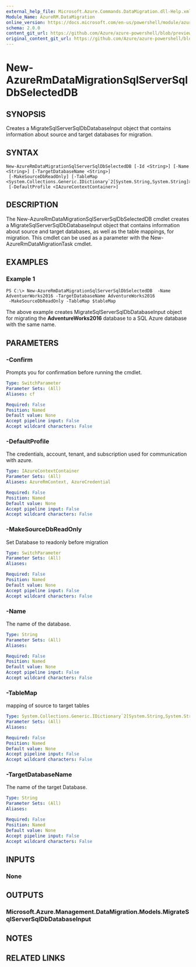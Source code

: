 ```yaml
---
external_help_file: Microsoft.Azure.Commands.DataMigration.dll-Help.xml
Module_Name: AzureRM.DataMigration
online_version: https://docs.microsoft.com/en-us/powershell/module/azurerm.datamigration/new-azurermdatamigrationsqlserversqldbselecteddb
schema: 2.0.0
content_git_url: https://github.com/Azure/azure-powershell/blob/preview/src/ResourceManager/DataMigration/Commands.DataMigration/help/New-AzureRmDataMigrationSqlServerSqlDbSelectedDB.md
original_content_git_url: https://github.com/Azure/azure-powershell/blob/preview/src/ResourceManager/DataMigration/Commands.DataMigration/help/New-AzureRmDataMigrationSqlServerSqlDbSelectedDB.md
---
```


# New-AzureRmDataMigrationSqlServerSqlDbSelectedDB

## SYNOPSIS
Creates a MigrateSqlServerSqlDbDatabaseInput object that contains information about source and target databases for migration.

## SYNTAX

```
New-AzureRmDataMigrationSqlServerSqlDbSelectedDB [-Id <String>] [-Name <String>] [-TargetDatabaseName <String>]
 [-MakeSourceDbReadOnly] [-TableMap <System.Collections.Generic.IDictionary`2[System.String,System.String]>]
 [-DefaultProfile <IAzureContextContainer>]
```

## DESCRIPTION
The New-AzureRmDataMigrationSqlServerSqlDbSelectedDB cmdlet creates a MigrateSqlServerSqlDbDatabaseInput object that contains information about source and target databases, as well as the table mappings, for migration. This cmdlet can be used as a parameter with the New-AzureRmDataMigrationTask cmdlet.

## EXAMPLES

### Example 1
```
PS C:\> New-AzureRmDataMigrationSqlServerSqlDbSelectedDB  -Name AdventuerWorks2016 -TargetDatabaseName AdventureWorks2016
 -MakeSourceDbReadOnly -TableMap $tableMap
```

The above example creates MigrateSqlServerSqlDbDatabaseInput object for migrating the **AdventureWorks2016** database to a SQL Azure database with the same name.

## PARAMETERS

### -Confirm
Prompts you for confirmation before running the cmdlet.

```yaml
Type: SwitchParameter
Parameter Sets: (All)
Aliases: cf

Required: False
Position: Named
Default value: None
Accept pipeline input: False
Accept wildcard characters: False
```

### -DefaultProfile
The credentials, account, tenant, and subscription used for communication with azure.

```yaml
Type: IAzureContextContainer
Parameter Sets: (All)
Aliases: AzureRmContext, AzureCredential

Required: False
Position: Named
Default value: None
Accept pipeline input: False
Accept wildcard characters: False
```

### -MakeSourceDbReadOnly
Set Database to readonly before migration

```yaml
Type: SwitchParameter
Parameter Sets: (All)
Aliases: 

Required: False
Position: Named
Default value: None
Accept pipeline input: False
Accept wildcard characters: False
```

### -Name
The name of the database.

```yaml
Type: String
Parameter Sets: (All)
Aliases: 

Required: False
Position: Named
Default value: None
Accept pipeline input: False
Accept wildcard characters: False
```

### -TableMap
mapping of source to target tables

```yaml
Type: System.Collections.Generic.IDictionary`2[System.String,System.String]
Parameter Sets: (All)
Aliases: 

Required: False
Position: Named
Default value: None
Accept pipeline input: False
Accept wildcard characters: False
```

### -TargetDatabaseName
The name of the target Database.

```yaml
Type: String
Parameter Sets: (All)
Aliases: 

Required: False
Position: Named
Default value: None
Accept pipeline input: False
Accept wildcard characters: False
```

## INPUTS

### None


## OUTPUTS

### Microsoft.Azure.Management.DataMigration.Models.MigrateSqlServerSqlDbDatabaseInput


## NOTES

## RELATED LINKS


